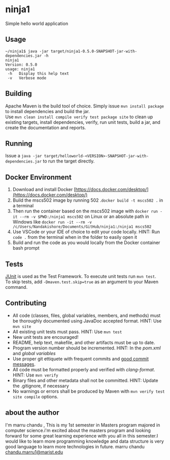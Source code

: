 # ninja1
Simple hello world application

## Usage
```
~/ninja1$ java -jar target/ninja1-0.5.0-SNAPSHOT-jar-with-dependencies.jar -h
ninja1
Version: 0.5.0
usage: ninja1
 -h   Display this help text
 -v   Verbose mode
```

## Building
Apache Maven is the build tool of choice.  Simply issue `mvn install package` to install dependencies and build the jar.  
Use `mvn clean install compile verify test package site` to clean up existing targets, install dependencies, verify, run unit tests, build a jar, and create the documentation and reports.

## Running
Issue a `java -jar target/helloworld-<VERSION>-SNAPSHOT-jar-with-dependencies.jar` to run the target directly.

## Docker Environment
1. Download and install Docker [https://docs.docker.com/desktop/](https://docs.docker.com/desktop/)
2. Build the mscs502 image by running 502 .`docker build -t mscs502 .` in a terminal
3. Then run the container based on the mscs502 image with `docker run -it --rm -v $PWD:/ninja1 mscs502` on Linux or an absolute path in Windows like `docker run -it --rm -v /c/Users/Nandakishore/Documents/GitHub/ninja1:/ninja1 mscs502`
4. Use VSCode or your IDE of choice to edit your code locally.  HINT: Run `code .` from the terminal when in the folder to easily open it
5. Build and run the code as you would locally from the Docker container bash prompt

## Tests
[JUnit](https://junit.org/junit5/) is used as the Test Framework. To execute unit tests run `mvn test`.  
To skip tests, add `-Dmaven.test.skip=true` as an argument to your Maven command.

## Contributing
- All code (classes, files, global variables, members, and methods) must be thoroughly documented using JavaDoc accepted format.  HINT: Use `mvn site`
- All existing unit tests must pass. HINT: Use `mvn test`
- New unit tests are encouraged!
- README, help text, makefile, and other artifacts must be up to date.
- Program version number should be incremented.  HINT: In the *pom.xml* and *global variables*
- Use proper git ettiquete with frequent commits and [good commit messages](https://cbea.ms/git-commit/).
- All code must be formatted properly and verified with *clang-format*.  HINT: Use `mvn verify`
- Binary files and other metadata shall not be committed. HINT: Update the .gitignore, if necessary
- No warnings or errors shall be produced by Maven with `mvn verify test site compile` options.


## about the author
 I'm marru chandu , This is my 1st semester in Masters program majored in computer science.i'm excited about the masters program and looking forward for some great learning experience with you all in this semester.I would like to learn more programming knowledge and data structure is very good language to learn more technologies in future.
 marru chandu chandu.marru1@marist.edu
